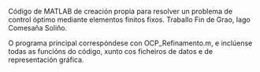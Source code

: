 Código de MATLAB de creación propia para resolver un problema de control óptimo mediante elementos finitos fixos. Traballo Fin de Grao, Iago Comesaña Soliño.

O programa principal correspóndese con OCP_Refinamento.m, e inclúense todas as funcións do código, xunto cos ficheiros de datos e de representación gráfica.

